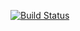 [![Build Status](https://travis-ci.org/aries4ever/LearningSpring.svg?branch=master)](https://travis-ci.org/aries4ever/LearningSpring)
